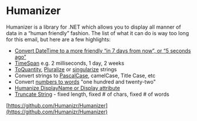 # Humanizer

Humanizer is a library for .NET which allows you to display all manner of data in a “human friendly” fashion. The list of what it can do is way too long for this email, but here are a few highlights:

 - [Convert DateTime to a more friendly “in 7 days from now”, or “5 seconds ago”](https://github.com/Humanizr/Humanizer#humanize-datetime)
 - [TimeSpan](https://github.com/Humanizr/Humanizer#humanize-timespan) e.g. 2 milliseconds, 1 day, 2 weeks
 - [ToQuantity](https://github.com/Humanizr/Humanizer#toquantity), [Pluralize](https://github.com/Humanizr/Humanizer#pluralize) or [singularize](https://github.com/Humanizr/Humanizer#singularize) strings
 - Convert strings to [PascalCase](https://github.com/Humanizr/Humanizer#pascalize), camelCase, Title Case, etc
 - Convert [numbers to words](https://github.com/Humanizr/Humanizer#number-to-words) "one hundred and twenty-two"
 - [Humanize DisplayName or Display attribute](https://github.com/Humanizr/Humanizer#mix-this-into-your-framework-to-simplify-your-life)
 - [Truncate String](https://github.com/Humanizr/Humanizer#truncate-string) - fixed length, fixed # of chars, fixed # of words

[https://github.com/Humanizr/Humanizer](https://github.com/Humanizr/Humanizer)